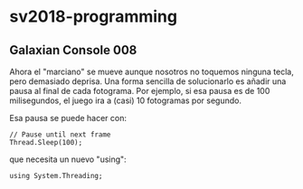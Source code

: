 # sv2018-programming

## Galaxian Console 008

Ahora el "marciano" se mueve aunque nosotros no toquemos ninguna tecla,
pero demasiado deprisa. Una forma sencilla de solucionarlo es añadir una pausa
al final de cada fotograma. Por ejemplo, si esa pausa es de 100 milisegundos,
el juego ira a (casi) 10 fotogramas por segundo.

Esa pausa se puede hacer con:

```
// Pause until next frame
Thread.Sleep(100);
```


que necesita un nuevo "using":

```
using System.Threading;
```

